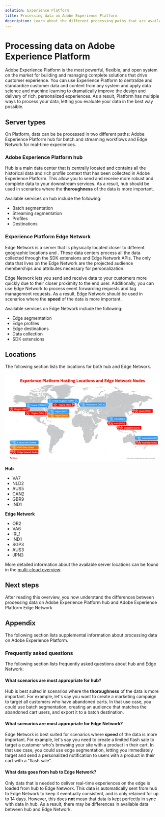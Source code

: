 ```yaml
---
solution: Experience Platform
title: Processing data on Adobe Experience Platform
description: Learn about the different processing paths that are available to use on Adobe Experience Platform.
---
```


# Processing data on Adobe Experience Platform

Adobe Experience Platform is the most powerful, flexible, and open system on the market for building and managing complete solutions that drive customer experience. You can use Experience Platform to centralize and standardize customer data and content from any system and apply data science and machine learning to dramatically improve the design and delivery of rich, personalized experiences. As a result, Platform has multiple ways to process your data, letting you evaluate your data in the best way possible.

## Server types

On Platform, data can be be processed in two different paths: Adobe Experience Platform hub for batch and streaming workflows and Edge Network for real-time experiences.

### Adobe Experience Platform hub

Hub is a main data center that is centrally located and contains all the historical data and rich profile context that has been collected in Adobe Experience Platform. This allow you to send and receive more robust and complete data to your downstream services. As a result, hub should be used in scenarios where the **thoroughness** of the data is more important.

Available services on hub include the following:

- Batch segmentation
- Streaming segmentation
- Profiles
- Destinations

### Experience Platform Edge Network

Edge Network is a server that is physically located closer to different geographic locations and . These data centers process all the data collected through the SDK extensions and Edge Network APIs. The only data that lives on the Edge Network are the projected audience memberships and attributes necessary for personalization.

Edge Network lets you send and receive data to your customers more quickly due to their closer proximity to the end user. Additionally, you can use Edge Network to process event forwarding requests and tag management requests. As a result, Edge Network should be used in scenarios where the **speed** of the data is more important. 

Available services on Edge Network include the following:

- Edge segmentation
- Edge profiles
- Edge destinations
- Data collection
- SDK extensions

## Locations

The following section lists the locations for both hub and Edge Network.

![A diagram that lists the different locations for both hub and Edge Network servers.](./images/servers/platform-server-locations.png)

**Hub**

- VA7
- NLD2
- AUS5
- CAN2
- GBR9
- IND1

**Edge Network**

- OR2
- VA6
- IRL1
- IND1
- SGP3
- AUS3
- JPN3

More detailed information about the available server locations can be found in the [multi-cloud overview](./multi-cloud.md#available-cloud-regions).

## Next steps

After reading this overview, you now understand the differences between processing data on Adobe Experience Platform hub and Adobe Experience Platform Edge Network.

## Appendix

The following section lists supplemental information about processing data on Adobe Experience Platform.

### Frequently asked questions

The following section lists frequently asked questions about hub and Edge Network:

#### What scenarios are most appropriate for hub?

Hub is best suited in scenarios where the **thoroughness** of the data is more important. For example, let's say you want to create a marketing campaign to target all customers who have abandoned carts. In that use case, you could use batch segmentation, creating an audience that matches the abandoned cart users, and export it to a batch destination.

#### What scenarios are most appropriate for Edge Network?

Edge Network is best suited for scenarios where **speed** of the data is more important. For example, let's say you need to create a limited flash sale to target a customer who's browsing your site with a product in their cart. In that use case, you could use edge segmentation, letting you immediately target and send a personalized notification to users with a product in their cart with a "flash sale".

#### What data goes from hub to Edge Network?

Only data that is needed to deliver real-time experiences on the edge is loaded from hub to Edge Network. This data is automatically sent from hub to Edge Network to keep it eventually consistent, and is only retained for up to 14 days. However, this does **not** mean that data is kept perfectly in sync with data in hub. As a result, there may be differences in available data between hub and Edge Network.
